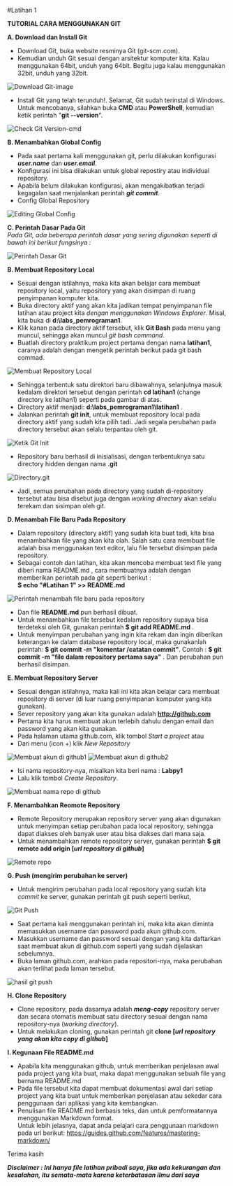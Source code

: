 #Latihan 1


**TUTORIAL CARA MENGGUNAKAN GIT**

**A. Download dan Install Git**  
+ Download Git, buka website resminya Git (git-scm.com).  
+ Kemudian unduh Git sesuai dengan arsitektur komputer kita. Kalau menggunakan 64bit, unduh yang 64bit. Begitu juga kalau menggunakan 32bit, unduh yang 32bit.  
  
![Download Git-image](https://user-images.githubusercontent.com/56189248/66376538-1a9ab680-e9da-11e9-8342-df8d66fb971e.png)  
  
+ Install Git yang telah terunduh!. Selamat, Git sudah terinstal di Windows. Untuk mencobanya, silahkan buka **CMD** atau **PowerShell**, kemudian ketik perintah "__git --version__".  
  
![Check Git Version-cmd](https://user-images.githubusercontent.com/56189248/66382918-3d32cc80-e9e6-11e9-83a2-734fd4c66829.png)
  
**B. Menambahkan Global Config**  
+ Pada saat pertama kali menggunakan git, perlu dilakukan konfigurasi *__user.name__* dan *__user.email__*.  
+ Konfigurasi ini bisa dilakukan untuk global repostiry atau individual repository.  
+ Apabila belum dilakukan konfigurasi, akan mengakibatkan terjadi kegagalan saat menjalankan perintah *__git commit__*.  
+ Config Global Repository
    
![Editing Global Config](https://user-images.githubusercontent.com/56189248/66390848-c1408080-e9f5-11e9-969a-b09ae216fed7.png)  
  
  
**C. Perintah Dasar Pada Git**  
_Pada Git, ada beberapa perintah dasar yang sering digunakan seperti di bawah ini berikut fungsinya :_  
  
![Perintah Dasar Git](https://user-images.githubusercontent.com/56189248/66391500-84758900-e9f7-11e9-813a-d110c2711fa7.png)  
  
**B. Membuat Repository Local**  
+ Sesuai dengan istilahnya, maka kita akan belajar cara membuat repository local, yaitu repository yang akan disimpan di ruang penyimpanan komputer kita.
+ Buka directory aktif yang akan kita jadikan tempat penyimpanan file latihan atau project kita *dengan menggunakan Windows Explorer*. Misal, kita buka di **d:\labs_pemrograman1**.  
+ Klik kanan pada directory aktif tersebut, klik **Git Bash** pada menu yang muncul, sehingga akan muncul *git bash command*.  
+ Buatlah directory praktikum project pertama dengan nama **latihan1**, caranya adalah dengan mengetik perintah berikut pada git bash commad.  
  
![Membuat Repository Local](https://user-images.githubusercontent.com/56189248/66398630-52205780-ea08-11e9-9055-3098fc83f554.png)  
  
+ Sehingga terbentuk satu direktori baru dibawahnya, selanjutnya masuk kedalam direktori tersebut dengan perintah **cd latihan1** (change directory ke latihan1) seperti pada gambar di atas.
+ Directory aktif menjadi: **d:\labs_pemrograman1\latihan1** .
+ Jalankan perintah **git init**, untuk membuat repository local pada directory aktif yang sudah kita pilih tadi. Jadi segala perubahan pada directory tersebut akan selalu terpantau oleh git.  
  
![Ketik Git Init](https://user-images.githubusercontent.com/56189248/66399365-ae37ab80-ea09-11e9-8fd5-1ac6ac5f0ee6.png)  
  
+ Repository baru berhasil di inisialisasi, dengan terbentuknya satu directory hidden dengan nama **.git**  
  
![Directory.git](https://user-images.githubusercontent.com/56189248/66400022-e7245000-ea0a-11e9-9e19-24f22f97cd22.png)  
  
+ Jadi, semua perubahan pada directory yang sudah di-repository tersebut atau bisa disebut juga dengan *working directory* akan selalu terekam dan sisimpan oleh git.  
  
**D. Menambah File Baru Pada Repository**  
+ Dalam repository (directory aktif) yang sudah kita buat tadi, kita bisa menambahkan file yang akan kita olah. Salah satu cara membuat file adalah bisa menggunakan text editor, lalu file tersebut disimpan pada repository.
+ Sebagai contoh dan latihan, kita akan mencoba membuat text file yang diberi nama README.md  , cara membuatnya adalah dengan memberikan perintah pada git seperti berikut :  
**$ echo "#Latihan 1" >> README.md**  
  
![Perintah menambah file baru pada repository](https://user-images.githubusercontent.com/56189248/67097328-134a8880-f1e4-11e9-854f-0c1a262d4ca5.png)
  
+ Dan file **README.md** pun berhasil dibuat.  
+ Untuk menambahkan file tersebut kedalam repository supaya bisa terdeteksi oleh Git, gunakan perintah **$ git add README.md**  .  
+ Untuk menyimpan perubahan yang ingin kita rekam dan ingin diberikan keterangan ke dalam database repository local, maka gunakanlah perintah: **$ git commit -m "komentar /catatan commit"**. Contoh : **$ git commit -m "file dalam repository pertama saya"** . Dan perubahan pun berhasil disimpan.  
  
**E. Membuat Repository Server**  
+ Sesuai dengan istilahnya, maka kali ini kita akan belajar cara membuat repository di server (di luar ruang penyimpanan komputer yang kita gunakan).  
+ Sever repository yang akan kita gunakan adalah **http://github.com**  
+ Pertama kita harus membuat akun terlebih dahulu dengan email dan password yang akan kita gunakan.  
+ Pada halaman utama github.com, klik tombol *Start a project* atau  
+ Dari menu (icon +) klik *New Repository*  
  
![Membuat akun di github1](https://user-images.githubusercontent.com/56189248/66759797-1b948200-eecb-11e9-9db8-c3585aacf7dd.png)       ![Membuat akun di github2](https://user-images.githubusercontent.com/56189248/66759251-1aaf2080-eeca-11e9-9e2d-7e43c7623bde.png)  
  
+ Isi nama repository-nya, misalkan kita beri nama : **Labpy1**  
+ Lalu klik tombol *Create Repository*.  
  
![Membuat nama repo di github](https://user-images.githubusercontent.com/56189248/66760354-226fc480-eecc-11e9-894a-c0b0e9321aab.png)  
  
**F. Menambahkan Reomote Repository**  
+ Remote Repository merupakan repository server yang akan digunakan untuk menyimpan setiap perubahan pada local repository, sehingga dapat diakses oleh banyak user atau bisa diakses dari mana saja.  
+ Untuk menambahkan remote repository server, gunakan perintah **$ git remote add origin [*url repository di github*]**  
  
![Remote repo](https://user-images.githubusercontent.com/56189248/66760700-d2ddc880-eecc-11e9-8f2a-a0397bbe756d.png)  
  
**G. Push (mengirim perubahan ke server)**  
+ Untuk mengirim perubahan pada local repository yang sudah kita *commit* ke server, gunakan perintah git push seperti berikut,  
  
![Git Push](https://user-images.githubusercontent.com/56189248/66761232-c7d76800-eecd-11e9-91f8-3a6835996273.png)  
+ Saat pertama kali menggunakan perintah ini, maka kita akan diminta memasukkan username dan password pada akun github.com.  
+ Masukkan username dan password sesuai dengan yang kita daftarkan saat membuat akun di github.com seperti yang sudah dijelaskan sebelumnya.  
+ Buka laman github.com, arahkan pada repositori-nya, maka perubahan akan terlihat pada laman tersebut.  
  
![hasil git push](https://user-images.githubusercontent.com/56189248/66761717-bb9fda80-eece-11e9-89c8-cc1ea78ab65b.png)  
  
**H. Clone Repository**  
+ Clone repository, pada dasarnya adalah **_meng-copy_** repository server dan secara otomatis membuat satu directory sesuai dengan nama repository-nya (_working directory_).  
+ Untuk melakukan cloning, gunakan perintah git **clone [*url repository yang akan kita copy di github*]**  
  
**I. Kegunaan File README.md**  
+ Apabila kita menggunakan github, untuk memberikan penjelasan awal pada project yang kita buat, maka dapat menggunakan sebuah file yang bernama README.md  
+ Pada file tersebut kita dapat membuat dokumentasi awal dari setiap project yang kita buat untuk memberikan penjelasan atau sekedar cara penggunaan dari aplikasi yang kita kembangkan.  
+ Penulisan file README.md berbasis teks, dan untuk pemformatannya menggunakan Markdown format.  
Untuk lebih jelasnya, dapat anda pelajari cara penggunaan markdown pada url berikut: https://guides.github.com/features/mastering-markdown/
  
  


Terima kasih  
  
**_Disclaimer : Ini hanya file latihan pribadi saya, jika ada kekurangan dan kesalahan, itu semata-mata karena keterbatasan ilmu dari saya_**